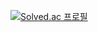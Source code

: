 [![Solved.ac
프로필](http://mazassumnida.wtf/api/v2/generate_badge?boj=9oo_rok98)](https://solved.ac/9oo_rok98)
